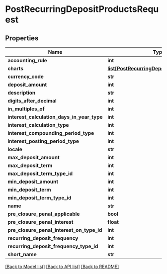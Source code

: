 # PostRecurringDepositProductsRequest

## Properties
Name | Type | Description | Notes
------------ | ------------- | ------------- | -------------
**accounting_rule** | **int** |  | [optional] 
**charts** | [**list[PostRecurringDepositProductsCharts]**](PostRecurringDepositProductsCharts.md) |  | [optional] 
**currency_code** | **str** |  | [optional] 
**deposit_amount** | **int** |  | [optional] 
**description** | **str** |  | [optional] 
**digits_after_decimal** | **int** |  | [optional] 
**in_multiples_of** | **int** |  | [optional] 
**interest_calculation_days_in_year_type** | **int** |  | [optional] 
**interest_calculation_type** | **int** |  | [optional] 
**interest_compounding_period_type** | **int** |  | [optional] 
**interest_posting_period_type** | **int** |  | [optional] 
**locale** | **str** |  | [optional] 
**max_deposit_amount** | **int** |  | [optional] 
**max_deposit_term** | **int** |  | [optional] 
**max_deposit_term_type_id** | **int** |  | [optional] 
**min_deposit_amount** | **int** |  | [optional] 
**min_deposit_term** | **int** |  | [optional] 
**min_deposit_term_type_id** | **int** |  | [optional] 
**name** | **str** |  | [optional] 
**pre_closure_penal_applicable** | **bool** |  | [optional] 
**pre_closure_penal_interest** | **float** |  | [optional] 
**pre_closure_penal_interest_on_type_id** | **int** |  | [optional] 
**recurring_deposit_frequency** | **int** |  | [optional] 
**recurring_deposit_frequency_type_id** | **int** |  | [optional] 
**short_name** | **str** |  | [optional] 

[[Back to Model list]](../README.md#documentation-for-models) [[Back to API list]](../README.md#documentation-for-api-endpoints) [[Back to README]](../README.md)

